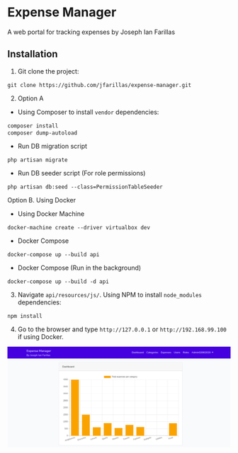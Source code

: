 # Expense Manager
A web portal for tracking expenses by Joseph Ian Farillas

## Installation
1. Git clone the project:
```
git clone https://github.com/jfarillas/expense-manager.git
```

2. Option A
- Using Composer to install ```vendor``` dependencies:
```
composer install
composer dump-autoload
```
- Run DB migration script
```
php artisan migrate
```
- Run DB seeder script (For role permissions)
```
php artisan db:seed --class=PermissionTableSeeder
```

Option B. Using Docker
- Using Docker Machine 
```
docker-machine create --driver virtualbox dev
```
- Docker Compose
```
docker-compose up --build api
```

- Docker Compose (Run in the background)
```
docker-compose up --build -d api
```

3. Navigate ```api/resources/js/```. Using NPM to install ```node_modules``` dependencies:
```
npm install
```

4. Go to the browser and type ``` http://127.0.0.1 ``` or ``` http://192.168.99.100 ``` if using Docker.
<img src="api/public/img/expenses-manager.png" />


